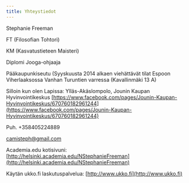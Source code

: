 ```yaml
---
title: Yhteystiedot
---
```


Stephanie Freeman

FT (Filosofian Tohtori)

KM (Kasvatustieteen Maisteri)

Diplomi Jooga-ohjaaja

Pääkaupunkiseutu (Syyskuusta 2014 alkaen viehättävät tilat Espoon Viherlaaksossa Vanhan Turuntien varressa (Kavallinmäki 13 A)

Silloin kun olen Lapissa: Ylläs-Akäslompolo, Jounin Kaupan Hyvinvointikeskus [https://www.facebook.com/pages/Jounin-Kaupan-Hyvinvointikeskus/670760182961244](https://www.facebook.com/pages/Jounin-Kaupan-Hyvinvointikeskus/670760182961244)

Puh. +358405224889

[camisteph@gmail.com](mailto:camisteph@gmail.com)

Academia.edu kotisivuni: [http://helsinki.academia.edu/NStephanieFreeman](http://helsinki.academia.edu/NStephanieFreeman)

Käytän ukko.fi laskutuspalvelua: [http://www.ukko.fi](http://www.ukko.fi)

